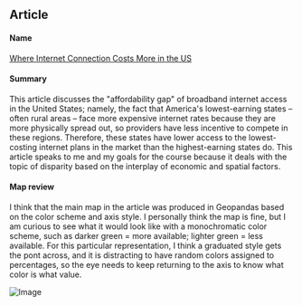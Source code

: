 ## Article

#### Name

[Where Internet Connection Costs More in the US](https://www.bloomberg.com/news/articles/2023-01-13/mapping-where-americans-pay-less-for-internet?srnd=citylab-economy)

#### Summary

This article discusses the "affordability gap" of broadband internet access in the United States; namely, the fact that America's lowest-earning states – often rural areas – face more expensive internet rates because they are more physically spread out, so providers have less incentive to compete in these regions. Therefore, these states have lower access to the lowest-costing internet plans in the market than the highest-earning states do. This article speaks to me and my goals for the course because it deals with the topic of disparity based on the interplay of economic and spatial factors. 

#### Map review

I think that the main map in the article was produced in Geopandas based on the color scheme and axis style. I personally think the map is fine, but I am curious to see what it would look like with a monochromatic color scheme, such as darker green = more available; lighter green = less available. For this particular representation, I think a graduated style gets the pont across, and it is distracting to have random colors assigned to percentages, so the eye needs to keep returning to the axis to know what color is what value.

![Image](https://assets.bwbx.io/images/users/iqjWHBFdfxIU/izwgOFxs3uiA/v1/-1x-1.jpg)
